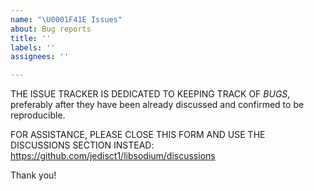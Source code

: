 ```yaml
---
name: "\U0001F41E Issues"
about: Bug reports
title: ''
labels: ''
assignees: ''

---
```


THE ISSUE TRACKER IS DEDICATED TO KEEPING TRACK OF *BUGS*,
preferably after they have been already discussed and confirmed to be reproducible.

FOR ASSISTANCE, PLEASE CLOSE THIS FORM AND USE THE DISCUSSIONS SECTION INSTEAD:
https://github.com/jedisct1/libsodium/discussions

Thank you!
